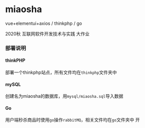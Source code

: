 # miaosha
vue+elementui+axios / thinkphp / go

2020秋 互联网软件开发技术与实践 大作业

### 部署说明

#### thinkPHP

部署一个thinkphp站点，所有文件均在`thinkphp`文件夹中

#### mySQL
创建名为miaosha的数据库，用`mysql/miaosha.sql`导入数据

#### Go
用户端秒杀商品时使用`go`操作`rabbitMQ`，相关文件均在`go`文件夹中
开

